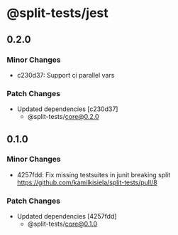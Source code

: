 # @split-tests/jest

## 0.2.0

### Minor Changes

- c230d37: Support ci parallel vars

### Patch Changes

- Updated dependencies [c230d37]
  - @split-tests/core@0.2.0

## 0.1.0

### Minor Changes

- 4257fdd: Fix missing testsuites in junit breaking split https://github.com/kamilkisiela/split-tests/pull/8

### Patch Changes

- Updated dependencies [4257fdd]
  - @split-tests/core@0.1.0
